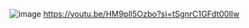 ![image](https://github.com/raresmc/Delete-Google-Drive-Files-from-Appsheet/assets/63869650/6f2f630a-c261-4e6e-9658-e976482db127)
https://youtu.be/HM9pll5Ozbo?si=tSgnrC1GFdt00llw

